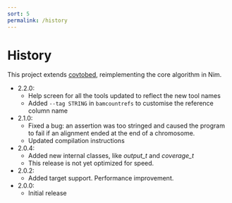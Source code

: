 ```yaml
---
sort: 5
permalink: /history
---
```

# History

This project extends [covtobed](https://github.com/telatin/covtobed),
reimplementing the core algorithm in Nim.

* 2.2.0:
  * Help screen for all the tools updated to reflect the new tool names
  * Added `--tag STRING` in `bamcountrefs` to customise the reference column name
* 2.1.0:
  * Fixed a bug: an assertion was too stringed and caused the program to fail if an alignment ended at the end of a chromosome.
  * Updated compilation instructions
* 2.0.4:
  * Added new internal classes, like _output\_t_ and _coverage\_t_
  * This release is not yet optimized for speed.
* 2.0.2:
  * Added target support. Performance improvement.
* 2.0.0:
  * Initial release

